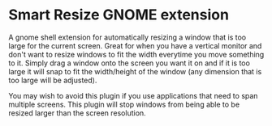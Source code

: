 # Smart Resize GNOME extension
A gnome shell extension for automatically resizing a window that is too large for the current screen. Great for when you have a vertical monitor 
and don't want to resize windows to fit the width everytime you move something to it. Simply drag a window onto the screen you want it on and if 
it is too large it will snap to fit the width/height of the window (any dimension that is too large will be adjusted). 

You may wish to avoid this plugin if you use applications that need to span multiple screens. This plugin will stop windows from being able to be resized larger than the screen resolution.
